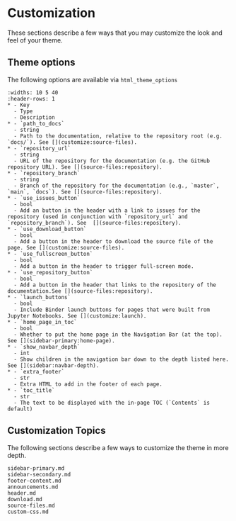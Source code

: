 # Customization

These sections describe a few ways that you may customize the look and feel of your theme.

## Theme options

The following options are available via `html_theme_options`

```{list-table}
:widths: 10 5 40
:header-rows: 1
* - Key
  - Type
  - Description
* - `path_to_docs`
  - string
  - Path to the documentation, relative to the repository root (e.g. `docs/`). See [](customize:source-files).
* - `repository_url`
  - string
  - URL of the repository for the documentation (e.g. the GitHub repository URL). See [](source-files:repository).
* - `repository_branch`
  - string
  - Branch of the repository for the documentation (e.g., `master`, `main`, `docs`). See [](source-files:repository).
* - `use_issues_button`
  - bool
  - Add an button in the header with a link to issues for the repository (used in conjunction with `repository_url` and `repository_branch`). See  [](source-files:repository).
* - `use_download_button`
  - bool
  - Add a button in the header to download the source file of the page. See [](customize:source-files).
* - `use_fullscreen_button`
  - bool
  - Add a button in the header to trigger full-screen mode.
* - `use_repository_button`
  - bool
  - Add a button in the header that links to the repository of the documentation.See [](source-files:repository).
* - `launch_buttons`
  - bool
  - Include Binder launch buttons for pages that were built from Jupyter Notebooks. See [](customize:launch).
* - `home_page_in_toc`
  - bool
  - Whether to put the home page in the Navigation Bar (at the top). See [](sidebar-primary:home-page).
* - `show_navbar_depth`
  - int
  - Show children in the navigation bar down to the depth listed here. See [](sidebar:navbar-depth).
* - `extra_footer`
  - str
  - Extra HTML to add in the footer of each page.
* - `toc_title`
  - str
  - The text to be displayed with the in-page TOC (`Contents` is default)
```

## Customization Topics

The following sections describe a few ways to customize the theme in more depth.

```{toctree}
sidebar-primary.md
sidebar-secondary.md
footer-content.md
announcements.md
header.md
download.md
source-files.md
custom-css.md
```
